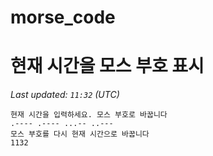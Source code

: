# morse_code
# 현재 시간을 모스 부호 표시
<!-- MORSE_TIME_START -->
<!-- MORSE_TIME_START -->
_Last updated: `11:32` (UTC)_

```
현재 시간을 입력하세요. 모스 부호로 바꿉니다
.---- .---- ...-- ..---
모스 부호를 다시 현재 시간으로 바꿉니다
1132
```
<!-- MORSE_TIME_END -->
<!-- MORSE_TIME_START -->
<!-- MORSE_TIME_START -->
<!-- MORSE_TIME_START -->
<!-- MORSE_TIME_START -->
<!-- MORSE_TIME_START -->
<!-- MORSE_TIME_START -->
